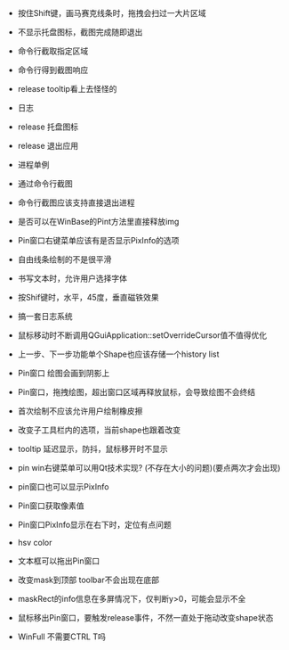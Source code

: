 ﻿- 按住Shift键，画马赛克线条时，拖拽会扫过一大片区域
- 不显示托盘图标，截图完成随即退出
- 命令行截取指定区域
- 命令行得到截图响应
- release tooltip看上去怪怪的
- 日志
- release 托盘图标
- release 退出应用
- 进程单例


- 通过命令行截图
- 命令行截图应该支持直接退出进程
- 是否可以在WinBase的Pint方法里直接释放img

- Pin窗口右键菜单应该有是否显示PixInfo的选项
- 自由线条绘制的不是很平滑
- 书写文本时，允许用户选择字体
- 按Shif键时，水平，45度，垂直磁铁效果
- 搞一套日志系统
- 鼠标移动时不断调用QGuiApplication::setOverrideCursor值不值得优化
- 上一步、下一步功能单个Shape也应该存储一个history list
- Pin窗口 绘图会画到阴影上
- Pin窗口，拖拽绘图，超出窗口区域再释放鼠标，会导致绘图不会终结
- 首次绘制不应该允许用户绘制橡皮擦
- 改变子工具栏内的选项，当前shape也跟着改变
- tooltip 延迟显示，防抖，鼠标移开时不显示
- pin win右键菜单可以用Qt技术实现? (不存在大小的问题)(要点两次才会出现)
- pin窗口也可以显示PixInfo
- Pin窗口获取像素值
- Pin窗口PixInfo显示在右下时，定位有点问题
- hsv color
- 文本框可以拖出Pin窗口
- 改变mask到顶部  toolbar不会出现在底部

- maskRect的info信息在多屏情况下，仅判断y>0，可能会显示不全
- 鼠标移出Pin窗口，要触发release事件，不然一直处于拖动改变shape状态
- WinFull 不需要CTRL T吗